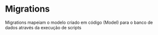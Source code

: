# Migrations

Migrations mapeiam o modelo criado em código (Model) para o banco de dados através da execução de scripts
